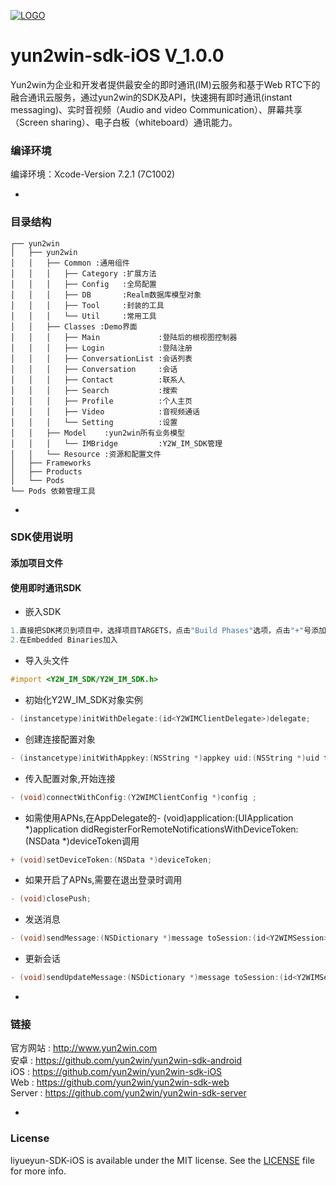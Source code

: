 [![LOGO](http://8225117.s21i-8.faiusr.com/4/ABUIABAEGAAg5o3ztwUoivKDrgQwuAE4Mg.png)](http://www.yun2win.com)
# yun2win-sdk-iOS V_1.0.0
 
Yun2win为企业和开发者提供最安全的即时通讯(IM)云服务和基于Web RTC下的融合通讯云服务，通过yun2win的SDK及API，快速拥有即时通讯(instant messaging)、实时音视频（Audio and video Communication）、屏幕共享（Screen sharing）、电子白板（whiteboard）通讯能力。

### 编译环境
编译环境：Xcode-Version 7.2.1 (7C1002)

-
### 目录结构

```
┌── yun2win
│   ├── yun2win
│   │   ├── Common :通用组件
│   │   │   ├── Category :扩展方法
│   │   │   ├── Config   :全局配置
│   │   │   ├── DB       :Realm数据库模型对象
│   │   │   ├── Tool     :封装的工具
│   │   │   └── Util     :常用工具
│   │   ├── Classes :Demo界面
│   │   │   ├── Main             :登陆后的根视图控制器
│   │   │   ├── Login            :登陆注册
│   │   │   ├── ConversationList :会话列表
│   │   │   ├── Conversation     :会话
│   │   │   ├── Contact          :联系人
│   │   │   ├── Search           :搜索
│   │   │   ├── Profile          :个人主页
│   │   │   ├── Video            :音视频通话
│   │   │   └── Setting          :设置
│   │   ├── Model    :yun2win所有业务模型
│   │   │   └── IMBridge         :Y2W_IM_SDK管理
│   │   └── Resource :资源和配置文件
│   ├── Frameworks
│   ├── Products
│   └── Pods
└── Pods 依赖管理工具
```
-
### SDK使用说明
#### 添加项目文件

#### 使用即时通讯SDK

* 嵌入SDK
```objective-c
1.直接把SDK拷贝到项目中，选择项目TARGETS，点击"Build Phases"选项，点击"+"号添加"Copy Files"，点击"Copy Files"中"+"号选项添加SDK。
2.在Embedded Binaries加入
```

* 导入头文件
```objective-c
#import <Y2W_IM_SDK/Y2W_IM_SDK.h>
```

* 初始化Y2W_IM_SDK对象实例 
```objective-c
- (instancetype)initWithDelegate:(id<Y2WIMClientDelegate>)delegate;
```

* 创建连接配置对象
```objective-c
- (instancetype)initWithAppkey:(NSString *)appkey uid:(NSString *)uid token:(NSString *)token;
```

* 传入配置对象,开始连接
```objective-c
- (void)connectWithConfig:(Y2WIMClientConfig *)config ;
```

* 如需使用APNs,在AppDelegate的- (void)application:(UIApplication *)application didRegisterForRemoteNotificationsWithDeviceToken:(NSData *)deviceToken调用
```objective-c
+ (void)setDeviceToken:(NSData *)deviceToken;
```

* 如果开启了APNs,需要在退出登录时调用
```objective-c
- (void)closePush;
```


* 发送消息

```objective-c
- (void)sendMessage:(NSDictionary *)message toSession:(id<Y2WIMSession>)session;
```

* 更新会话

```objective-c
- (void)sendUpdateMessage:(NSDictionary *)message toSession:(id<Y2WIMSession>)session;
```


-
### 链接
官方网站 : http://www.yun2win.com<br>
安卓 : https://github.com/yun2win/yun2win-sdk-android<br>
iOS : https://github.com/yun2win/yun2win-sdk-iOS<br>
Web : https://github.com/yun2win/yun2win-sdk-web<br>
Server : https://github.com/yun2win/yun2win-sdk-server<br>

-
### License
liyueyun-SDK-iOS is available under the MIT license. See the [LICENSE](https://github.com/yun2win/yun2win-sdk-iOS/blob/master/LICENSE) file for more info.

